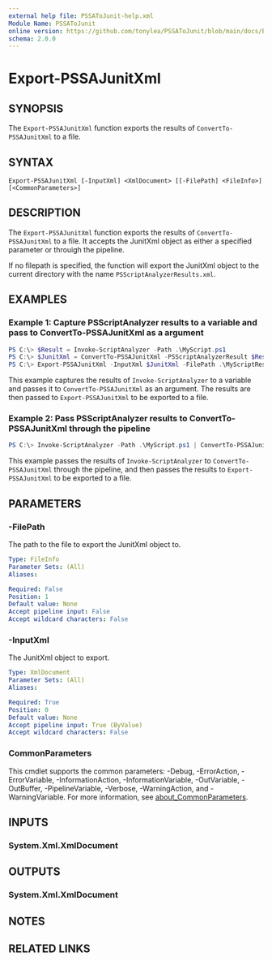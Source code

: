 ```yaml
---
external help file: PSSAToJunit-help.xml
Module Name: PSSAToJunit
online version: https://github.com/tonylea/PSSAToJunit/blob/main/docs/Export-PSSAJunitXml.md
schema: 2.0.0
---
```


# Export-PSSAJunitXml

## SYNOPSIS
The `Export-PSSAJunitXml` function exports the results of `ConvertTo-PSSAJunitXml` to a file.

## SYNTAX

```
Export-PSSAJunitXml [-InputXml] <XmlDocument> [[-FilePath] <FileInfo>] [<CommonParameters>]
```

## DESCRIPTION
The `Export-PSSAJunitXml` function exports the results of `ConvertTo-PSSAJunitXml` to a file.
It accepts the JunitXml object as either a specified parameter or throuigh the pipeline.

If no filepath is specified, the function will export the JunitXml object to the current directory with the name `PSScriptAnalyzerResults.xml`.

## EXAMPLES

### Example 1: Capture PSScriptAnalyzer results to a variable and pass to ConvertTo-PSSAJunitXml as a argument
```powershell
PS C:\> $Result = Invoke-ScriptAnalyzer -Path .\MyScript.ps1
PS C:\> $JunitXml = ConvertTo-PSSAJunitXml -PSScriptAnalyzerResult $Result
PS C:\> Export-PSSAJunitXml -InputXml $JunitXml -FilePath .\MyScriptResults.xml
```

This example captures the results of `Invoke-ScriptAnalyzer` to a variable and passes it to `ConvertTo-PSSAJunitXml` as an argument.
The results are then passed to `Export-PSSAJunitXml` to be exported to a file.

### Example 2: Pass PSScriptAnalyzer results to ConvertTo-PSSAJunitXml through the pipeline
```powershell
PS C:\> Invoke-ScriptAnalyzer -Path .\MyScript.ps1 | ConvertTo-PSSAJunitXml | Export-PSSAJunitXml -FilePath .\MyScriptResults.xml
```

This example passes the results of `Invoke-ScriptAnalyzer` to `ConvertTo-PSSAJunitXml` through the pipeline, and then passes the results to `Export-PSSAJunitXml` to be exported to a file.

## PARAMETERS

### -FilePath
The path to the file to export the JunitXml object to.

```yaml
Type: FileInfo
Parameter Sets: (All)
Aliases:

Required: False
Position: 1
Default value: None
Accept pipeline input: False
Accept wildcard characters: False
```

### -InputXml
The JunitXml object to export.

```yaml
Type: XmlDocument
Parameter Sets: (All)
Aliases:

Required: True
Position: 0
Default value: None
Accept pipeline input: True (ByValue)
Accept wildcard characters: False
```

### CommonParameters
This cmdlet supports the common parameters: -Debug, -ErrorAction, -ErrorVariable, -InformationAction, -InformationVariable, -OutVariable, -OutBuffer, -PipelineVariable, -Verbose, -WarningAction, and -WarningVariable. For more information, see [about_CommonParameters](http://go.microsoft.com/fwlink/?LinkID=113216).

## INPUTS

### System.Xml.XmlDocument
## OUTPUTS

### System.Xml.XmlDocument
## NOTES

## RELATED LINKS
